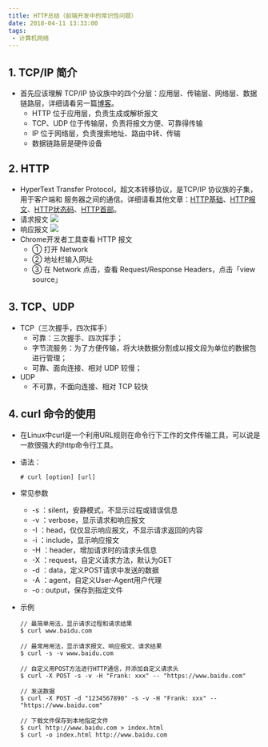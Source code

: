 ```yaml
---
title: HTTP总结（前端开发中的常识性问题）
date: 2018-04-11 13:33:00
tags:
 - 计算机网络
---
```


## 1. TCP/IP 简介
- 首先应该理解 TCP/IP 协议族中的四个分层：应用层、传输层、网络层、数据链路层，详细请看另一篇[博客](http://blog.yancongwen.cn/2018/01/08/%E5%9B%BE%E8%A7%A3HTTP%E5%AD%A6%E4%B9%A0%E7%AC%94%E8%AE%B0%EF%BC%88%E4%B8%80%EF%BC%89%EF%BC%9A%E7%BD%91%E7%BB%9C%E5%9F%BA%E7%A1%80/)。
    - HTTP 位于应用层，负责生成或解析报文
    - TCP、UDP 位于传输层，负责将报文方便、可靠得传输
    - IP 位于网络层，负责搜索地址、路由中转、传输
    - 数据链路层是硬件设备

## 2. HTTP
- HyperText Transfer Protocol，超文本转移协议，是TCP/IP 协议族的子集，用于客户端和 服务器之间的通信。详细请看其他文章：[HTTP基础](http://blog.yancongwen.cn/2018/01/09/%E5%9B%BE%E8%A7%A3HTTP%E5%AD%A6%E4%B9%A0%E7%AC%94%E8%AE%B0%EF%BC%88%E4%B8%89%EF%BC%89%EF%BC%9AHTTP%E5%9F%BA%E7%A1%80/)、[HTTP报文](http://blog.yancongwen.cn/2018/01/10/%E5%9B%BE%E8%A7%A3HTTP%E5%AD%A6%E4%B9%A0%E7%AC%94%E8%AE%B0%EF%BC%88%E5%9B%9B%EF%BC%89%EF%BC%9AHTTP%E6%8A%A5%E6%96%87/)、[HTTP状态码](http://blog.yancongwen.cn/2018/01/11/%E5%9B%BE%E8%A7%A3HTTP%E5%AD%A6%E4%B9%A0%E7%AC%94%E8%AE%B0%EF%BC%88%E4%BA%94%EF%BC%89%EF%BC%9AHTTP%E7%8A%B6%E6%80%81%E7%A0%81/)、[HTTP首部](http://blog.yancongwen.cn/2018/01/12/%E5%9B%BE%E8%A7%A3HTTP%E5%AD%A6%E4%B9%A0%E7%AC%94%E8%AE%B0%EF%BC%88%E5%85%AD%EF%BC%89%EF%BC%9AHTTP%E9%A6%96%E9%83%A8/)。
- 请求报文
![](http://img.yancongwen.cn/18-4-13/64617528.jpg)
- 响应报文
![](http://img.yancongwen.cn/18-4-13/27833394.jpg)
- Chrome开发者工具查看 HTTP 报文
  - ① 打开 Network    
  - ② 地址栏输入网址   
  - ③ 在 Network 点击，查看 Request/Response Headers，点击「view source」    

## 3. TCP、UDP 
- TCP（三次握手，四次挥手）
    - 可靠：三次握手、四次挥手；
    - 字节流服务：为了方便传输，将大块数据分割成以报文段为单位的数据包进行管理；
    - 可靠、面向连接、相对 UDP 较慢；
- UDP 
    - 不可靠，不面向连接、相对 TCP 较快

## 4. curl 命令的使用
- 在Linux中curl是一个利用URL规则在命令行下工作的文件传输工具，可以说是一款很强大的http命令行工具。
- 语法：
    ```
    # curl [option] [url]
    ```
- 常见参数
    - -s ：silent，安静模式，不显示过程或错误信息
    - -v ：verbose，显示请求和响应报文
    - -I ：head，仅仅显示响应报文，不显示请求返回的内容
    - -i ：include，显示响应报文
    - -H ：header，增加请求时的请求头信息
    - -X ：request，自定义请求方法，默认为GET
    - -d ：data，定义POST请求中发送的数据
    - -A ：agent，自定义User-Agent用户代理
    - -o : output，保存到指定文件
- 示例
    
    ```
    // 最简单用法，显示请求过程和请求结果
    $ curl www.baidu.com    
    
    // 最常用用法，显示请求报文、响应报文、请求结果
    $ curl -s -v www.baidu.com  
    
    // 自定义用POST方法进行HTTP通信，并添加自定义请求头
    $ curl -X POST -s -v -H "Frank: xxx" -- "https://www.baidu.com"   
    
    // 发送数据
    $ curl -X POST -d "1234567890" -s -v -H "Frank: xxx" -- "https://www.baidu.com" 
    
    // 下载文件保存到本地指定文件
    $ curl http://www.baidu.com > index.html
    $ curl -o index.html http://www.baidu.com
    ```